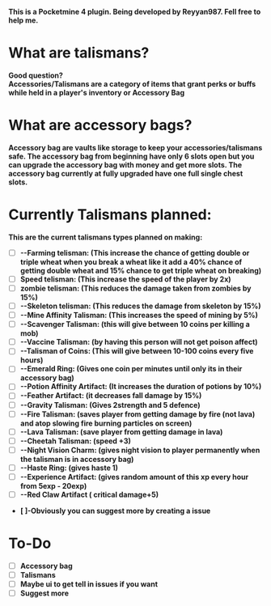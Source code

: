 <b>This is a Pocketmine 4 plugin. Being developed by Reyyan987. Fell free to help me.
# What are talismans?
Good question? <br> <b> Accessories/Talismans are a category of items that grant perks or buffs while held in a player's inventory or Accessory Bag</b>
# What are accessory bags?
<b> Accessory bag are vaults like storage to keep your accessories/talismans safe. The accessory bag from beginning have only 6 slots open but you can upgrade the accessory bag with money and get more slots. The accessory bag currently at fully upgraded have one full single chest slots. </b>
# Currently Talismans planned:
<b> This are the current talismans types planned on making:
 - [ ] --Farming telisman: (This increase the chance of getting double or triple wheat when you break a wheat like it add a 40% chance of getting double wheat and 15% chance to get triple wheat on breaking)
 - [ ] Speed telisman: (This increase the speed of the player by 2x)
 - [ ] zombie telisman: (This reduces the damage taken from zombies by 15%)
 - [ ] --Skeleton telisman: (This reduces the damage from skeleton by 15%)
 - [ ] --Mine Affinity Talisman: (This increases the speed of mining by 5%)
 - [ ] --Scavenger Talisman: (this will give between 10 coins per killing a mob)
 - [ ] --Vaccine Talisman: (by having this person will not get poison affect)
 - [ ] --Talisman of Coins: (This will give between 10-100 coins every five hours)
 - [ ] --Emerald Ring: (Gives one coin per minutes until only its in their accessory bag)
 - [ ] --Potion Affinity Artifact: (It increases the duration of potions by 10%)
 - [ ] --Feather Artifact: (it decreases fall damage by 15%)
 - [ ] --Gravity Talisman: (Gives 2strength and 5 defence) 
 - [ ] --Fire Talisman: (saves player from getting damage by fire (not lava) and atop slowing fire burning particles on screen)
 - [ ] --Lava Talisman: (save player from getting damage in lava)
 - [ ] --Cheetah Talisman: (speed +3)
 - [ ] --Night Vision Charm: (gives night vision to player permanently when the talisman is in accessory bag)
 - [ ] --Haste Ring: (gives haste 1)
 - [ ] --Experience Artifact: (gives random amount of this xp every hour from 5exp - 20exp)
 - [ ] --Red Claw Artifact ( critical damage+5) </b>
 - [ ]-Obviously you can suggest more by creating a issue
# To-Do
- [ ] Accessory bag <br>
- [ ] Talismans<br>
- [ ] Maybe ui to get tell in issues if you want<br>
- [ ] Suggest more
